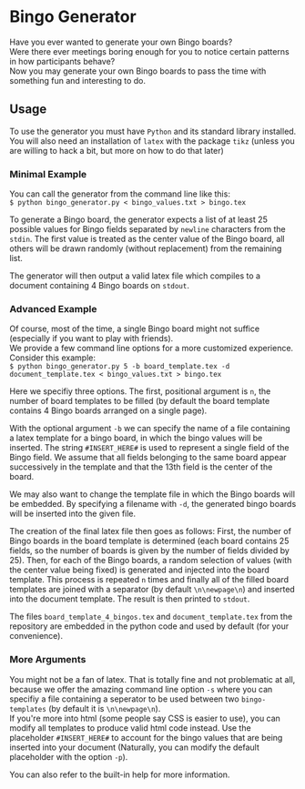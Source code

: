 # Bingo Generator

Have you ever wanted to generate your own Bingo boards?  
Were there ever meetings boring enough for you to notice certain patterns in how participants behave?  
Now you may generate your own Bingo boards to pass the time with something fun and interesting to do.

## Usage

To use the generator you must have ``Python`` and its standard library installed. You will also need an installation of ``latex`` with the package ``tikz`` (unless you are willing to hack a bit, but more on how to do that later)

### Minimal Example
You can call the generator from the command line like this:  
``$ python bingo_generator.py < bingo_values.txt > bingo.tex``

To generate a Bingo board, the generator expects a list of at least 25 possible values for Bingo fields 
separated by ``newline`` characters from the ``stdin``. 
The first value is treated as the center value of the Bingo board, 
all others will be drawn randomly (without replacement) from the remaining list.

The generator will then output a valid latex file which compiles to a document containing 4 Bingo boards on ``stdout``.  

### Advanced Example
Of course, most of the time, a single Bingo board might not suffice (especially if you want to play with friends).  
We provide a few command line options for a more customized experience.  
Consider this example:  
``$ python bingo_generator.py 5 -b board_template.tex -d document_template.tex < bingo_values.txt > bingo.tex``

Here we specifiy three options. The first, positional argument is ``n``, the number of board templates to be filled (by default the board template contains 4 Bingo boards arranged on a single page).

With the optional argument ``-b`` we can specify the name of a file containing a latex template for a bingo board, in which the bingo values will be inserted. The string ``#INSERT_HERE#`` is used to represent a single field of the Bingo field. We assume that all fields belonging to the same board appear successively in the template and that the 13th field is the center of the board.

We may also want to change the template file in which the Bingo boards will be embedded. By specifying a filename with ``-d``, the generated bingo boards will be inserted into the given file.

The creation of the final latex file then goes as follows:
First, the number of Bingo boards in the board template is determined (each board contains 25 fields, so the number of boards is given by the number of fields divided by 25).
Then, for each of the Bingo boards, a random selection of values (with the center value being fixed) is generated and injected into the board template.
This process is repeated ``n`` times and finally all of the filled board templates are joined with a separator (by default ``\n\newpage\n``) and inserted into the document template. The result is then printed to ``stdout``.

The files ``board_template_4_bingos.tex`` and ``document_template.tex`` from the repository are embedded in the python code and used by default (for your convenience).  

### More Arguments
You might not be a fan of latex. That is totally fine and not problematic at all, because we offer the amazing command line option ``-s`` where you can specifiy a file containing a seperator to be used between two ``bingo-templates`` (by default it is ``\n\newpage\n``).  
If you're more into html (some people say CSS is easier to use), you can modify all templates to produce valid html code instead. Use the placeholder ``#INSERT_HERE#`` to account for the bingo values that are being inserted into your document (Naturally, you can modify the default placeholder with the option ``-p``).  

You can also refer to the built-in help for more information.
